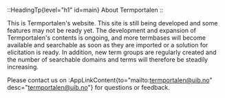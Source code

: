 ::HeadingTp{level="h1" id=main}
About Termportalen
::

This is Termportalen's website. This site is still being developed and
some features may not be ready yet. The development and expansion of
Termportalen's contents is ongoing, and more termbases will become
available and searchable as soon as they are imported or a solution
for elicitation is ready. In addition, new term groups are regularly
created and the number of searchable domains and terms will therefore
be steadily increasing.

Please contact us on :AppLinkContent{to="mailto:termportalen@uib.no"
desc="termportalen@uib.no"} for questions or feedback.

